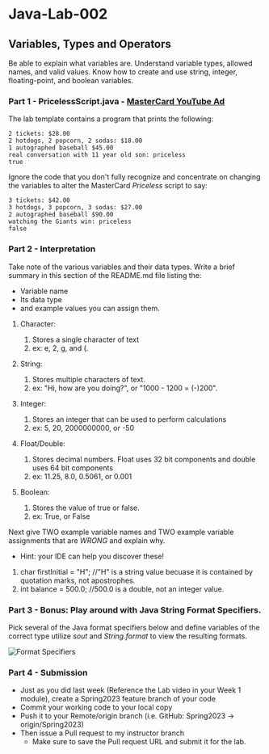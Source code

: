 # Java-Lab-002

## Variables, Types and Operators

Be able to explain what variables are. Understand variable types, allowed names, and valid values.
Know how to create and use string, integer, floating-point, and boolean variables.

### Part 1 - PricelessScript.java - [MasterCard YouTube Ad](https://www.youtube.com/watch?v=Q_6stXKGuHo)

The lab template contains a program that prints the following:
```
2 tickets: $28.00
2 hotdogs, 2 popcorn, 2 sodas: $18.00
1 autographed baseball $45.00
real conversation with 11 year old son: priceless
true
```

Ignore the code that you don't fully recognize and concentrate on changing the variables to alter the MasterCard *Priceless* script to say:
```
3 tickets: $42.00
3 hotdogs, 3 popcorn, 3 sodas: $27.00
2 autographed baseball $90.00
watching the Giants win: priceless
false
```

### Part 2 - Interpretation
Take note of the various variables and their data types. Write a brief summary in this section of the README.md file listing the:
* Variable name
* Its data type
* and example values you can assign them.

1. Character:
   1. Stores a single character of text
   2. ex: e, 2, g, and (.

2. String:
   1. Stores multiple characters of text.
   2. ex: "Hi, how are you doing?", or "1000 - 1200 = (-)200".

3. Integer:
   1. Stores an integer that can be used to perform calculations
   2. ex: 5, 20, 2000000000, or -50

4. Float/Double:
   1. Stores decimal numbers. Float uses 32 bit components and double uses 64 bit components
   2. ex: 11.25, 8.0, 0.5061, or 0.001

5. Boolean:
   1. Stores the value of true or false.
   2. ex: True, or False

Next give TWO example variable names and TWO example variable assignments that are *WRONG* and explain why.
* Hint: your IDE can help you discover these!

1. char firstInitial = "H"; //"H" is a string value becuase it is contained by quotation marks, not apostrophes.
2. int balance = 500.0; //500.0 is a double, not an integer value.

### Part 3 - Bonus: Play around with Java String Format Specifiers.

Pick several of the Java format specifiers below and define variables of the correct type utilize *sout* and *String.format* to view the resulting formats.

![Format Specifiers](JavaStringFormatSpecifiers.png)

### Part 4 - Submission
* Just as you did last week (Reference the Lab video in your Week 1 module), create a Spring2023 feature branch of your code
* Commit your working code to your local copy
* Push it to your Remote/origin branch (i.e. GitHub: Spring2023 -> origin/Spring2023)
* Then issue a Pull request to my instructor branch
    * Make sure to save the Pull request URL and submit it for the lab.
